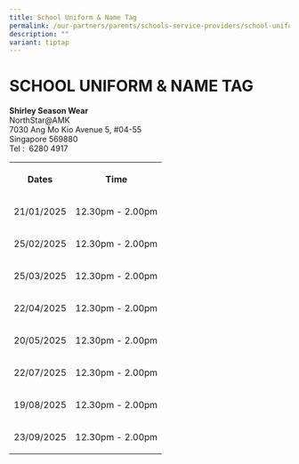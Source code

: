 ```yaml
---
title: School Uniform & Name Tag
permalink: /our-partners/parents/schools-service-providers/school-uniform-n-name-tag/
description: ""
variant: tiptap
---
```

<h1><strong>SCHOOL UNIFORM &amp; NAME TAG</strong></h1>
<p><strong>Shirley Season Wear</strong>
<br>NorthStar@AMK
<br>7030 Ang Mo Kio Avenue 5, #04-55
<br>Singapore 569880
<br>Tel :&nbsp; 6280 4917</p>
<p></p>
<table style="minWidth: 50px">
<colgroup>
<col>
<col>
</colgroup>
<tbody>
<tr>
<th rowspan="1" colspan="1">
<p>Dates</p>
</th>
<th rowspan="1" colspan="1">
<p>Time</p>
</th>
</tr>
<tr>
<td rowspan="1" colspan="1">
<p>21/01/2025</p>
</td>
<td rowspan="1" colspan="1">
<p>12.30pm - 2.00pm</p>
</td>
</tr>
<tr>
<td rowspan="1" colspan="1">
<p>25/02/2025</p>
</td>
<td rowspan="1" colspan="1">
<p>12.30pm - 2.00pm</p>
</td>
</tr>
<tr>
<td rowspan="1" colspan="1">
<p>25/03/2025</p>
</td>
<td rowspan="1" colspan="1">
<p>12.30pm - 2.00pm</p>
</td>
</tr>
<tr>
<td rowspan="1" colspan="1">
<p>22/04/2025</p>
</td>
<td rowspan="1" colspan="1">
<p>12.30pm - 2.00pm</p>
</td>
</tr>
<tr>
<td rowspan="1" colspan="1">
<p>20/05/2025</p>
</td>
<td rowspan="1" colspan="1">
<p>12.30pm - 2.00pm</p>
</td>
</tr>
<tr>
<td rowspan="1" colspan="1">
<p>22/07/2025</p>
</td>
<td rowspan="1" colspan="1">
<p>12.30pm - 2.00pm</p>
</td>
</tr>
<tr>
<td rowspan="1" colspan="1">
<p>19/08/2025</p>
</td>
<td rowspan="1" colspan="1">
<p>12.30pm - 2.00pm</p>
</td>
</tr>
<tr>
<td rowspan="1" colspan="1">
<p>23/09/2025</p>
</td>
<td rowspan="1" colspan="1">
<p>12.30pm - 2.00pm</p>
</td>
</tr>
</tbody>
</table>
<p></p>